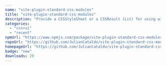 ```yaml
---
name: "vite-plugin-standard-css-modules"
title: "vite-plugin-standard-css-modules"
description: "Provide a CSSStyleSheet or a CSSResult (Lit) for using with import attributes.\nUsing the \"with\" keyword and \"type : css\"."
categories:
  - "css+ui"
  - "recent"
npmUrl: "https://www.npmjs.com/package/vite-plugin-standard-css-modules"
repoUrl: "https://github.com/JulianCataldo/vite-plugin-standard-css-modules"
homepageUrl: "https://github.com/JulianCataldo/vite-plugin-standard-css-modules#readme"
badge: "new"
downloads: 29
---
```

